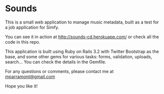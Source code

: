 # Sounds

This is a small web application to manage music metadata, built as a test for a job application for Simfy.

You can see it in action at
http://sounds-cd.herokuapp.com/
or check all the code in this repo.

This application is built using Ruby on Rails 3.2 with Twitter Bootstrap as the base, and some other gems for various tasks: forms, validation, uploads, search... You can check the details in the Gemfile.

For any questions or comments, please contact me at mparramont@gmail.com

Hope you like it!
